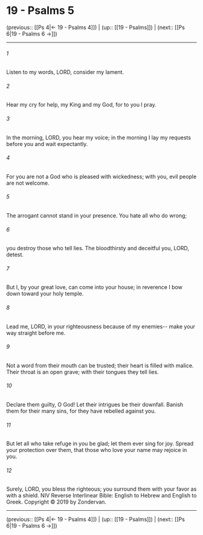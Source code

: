 # 19 - Psalms 5

(previous:: [[Ps 4|← 19 - Psalms 4]]) | (up:: [[19 - Psalms]]) | (next:: [[Ps 6|19 - Psalms 6 →]])

***


###### 1 
Listen to my words, LORD, consider my lament. 

###### 2 
Hear my cry for help, my King and my God, for to you I pray. 

###### 3 
In the morning, LORD, you hear my voice; in the morning I lay my requests before you and wait expectantly. 

###### 4 
For you are not a God who is pleased with wickedness; with you, evil people are not welcome. 

###### 5 
The arrogant cannot stand in your presence. You hate all who do wrong; 

###### 6 
you destroy those who tell lies. The bloodthirsty and deceitful you, LORD, detest. 

###### 7 
But I, by your great love, can come into your house; in reverence I bow down toward your holy temple. 

###### 8 
Lead me, LORD, in your righteousness because of my enemies-- make your way straight before me. 

###### 9 
Not a word from their mouth can be trusted; their heart is filled with malice. Their throat is an open grave; with their tongues they tell lies. 

###### 10 
Declare them guilty, O God! Let their intrigues be their downfall. Banish them for their many sins, for they have rebelled against you. 

###### 11 
But let all who take refuge in you be glad; let them ever sing for joy. Spread your protection over them, that those who love your name may rejoice in you. 

###### 12 
Surely, LORD, you bless the righteous; you surround them with your favor as with a shield. NIV Reverse Interlinear Bible: English to Hebrew and English to Greek. Copyright © 2019 by Zondervan.

***

(previous:: [[Ps 4|← 19 - Psalms 4]]) | (up:: [[19 - Psalms]]) | (next:: [[Ps 6|19 - Psalms 6 →]])
